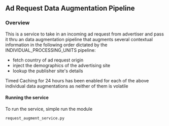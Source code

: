 ## Ad Request Data Augmentation Pipeline

### Overview
This is a service to take in an incoming ad request from advertiser and pass it thru an data 
augmentation pipeline that augments several contextual information in the following order dictated
by the INDIVIDUAL_PROCESSING_UNITS pipeline:

* fetch country of ad request origin
* inject the demographics of the advertising site
* lookup the publisher site's details

Timed Caching for 24 hours has been enabled for each of the above individual data augmentations
as neither of them is volatile 

#### Running the service

To run the service, simple run the module 
```python
request_augment_service.py
```




